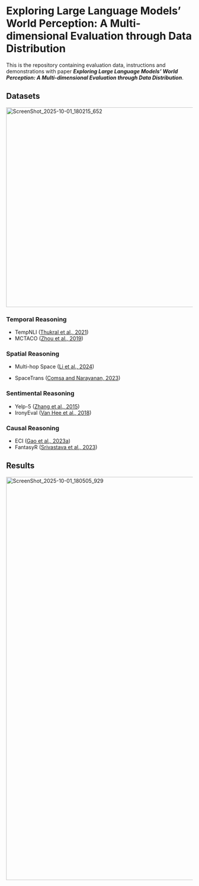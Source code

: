# Exploring Large Language Models’ World Perception: A Multi-dimensional Evaluation through Data Distribution

This is the repository containing evaluation data, instructions and demonstrations with paper ***Exploring Large Language Models’ World Perception: A Multi-dimensional Evaluation through Data Distribution***.

## **Datasets**

<img width="1550" height="540" alt="ScreenShot_2025-10-01_180215_652" src="https://github.com/user-attachments/assets/097ad9e8-8d17-4717-9aa2-49826d278d62" />

### **Temporal Reasoning**

- TempNLI ([Thukral et al., 2021](https://aclanthology.org/2021.blackboxnlp-1.31/))
- MCTACO ([Zhou et al., 2019](https://aclanthology.org/D19-1332/))

### **Spatial Reasoning**

- Multi-hop Space ([Li et al., 2024](https://doi.org/10.1609/aaai.v38i17.29811))

- SpaceTrans ([Comsa and Narayanan, 2023](https://aclanthology.org/2023.emnlp-main.1015/))

### **Sentimental Reasoning**

- Yelp-5 ([Zhang et al., 2015](https://proceedings.neurips.cc/paper/2015/hash/250cf8b51c773f3f8dc8b4be867a9a02-Abstract.html))
- IronyEval ([Van Hee et al., 2018](https://aclanthology.org/S18-1005/))

### **Causal Reasoning**

- ECI ([Gao et al., 2023a](https://aclanthology.org/2023.findings-emnlp.743/))
- FantasyR ([Srivastava et al., 2023](https://iclr.cc/virtual/2025/poster/31514))


## **Results**
<img width="1875" height="1090" alt="ScreenShot_2025-10-01_180505_929" src="https://github.com/user-attachments/assets/2721bc15-208b-4717-b610-4349f7f58cd6" />


